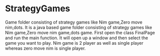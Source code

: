 # StrategyGames
Game folder consisting of strategy games like Nim game,Zero move nim,dots.
It is a java based game folder consisting of strategy games like Nim game,Zero move nim game,dots game.
First open the class FinalPage and run the main function.
It will open up a window and then select the game you want to play.
Nim game is 2 player as well as single player whereas zero move nim is single player.
